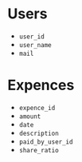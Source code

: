# Users

- `user_id`
- `user_name`
- `mail`

# Expences

- `expence_id`
- `amount`
- `date`
- `description`
- `paid_by_user_id`
- `share_ratio`
